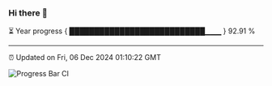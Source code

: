 ### Hi there 👋

⏳ Year progress { ███████████████████████████▁▁▁ } 92.91 %

---

⏰ Updated on Fri, 06 Dec 2024 01:10:22 GMT

![Progress Bar CI](https://github.com/liununu/liununu/workflows/Progress%20Bar%20CI/badge.svg)
